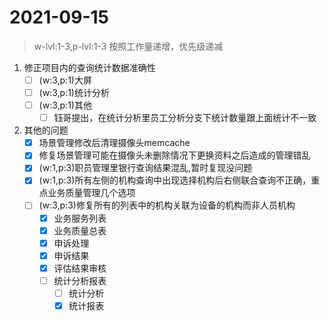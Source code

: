 # 2021-09-15
> w-lvl:1-3,p-lvl:1-3 按照工作量递增，优先级递减
1. 修正项目内的查询统计数据准确性
   - [ ] (w:3,p:1)大屏
   - [ ] (w:3,p:1)统计分析
   - [ ] (w:3,p:1)其他
     - [ ] 钰哥提出，在统计分析里员工分析分支下统计数量跟上面统计不一致
2. 其他的问题
   - [x] 场景管理修改后清理摄像头memcache
   - [x] 修复场景管理可能在摄像头未删除情况下更换资料之后造成的管理错乱
   - [x] (w:1,p:3)职员管理里银行查询结果混乱,暂时复现没问题
   - [x] (w:1,p:3)所有左侧的机构查询中出现选择机构后右侧联合查询不正确，重点业务质量管理几个选项
   - [ ] (w:3,p:3)修复所有的列表中的机构关联为设备的机构而非人员机构
     - [x] 业务服务列表
     - [x] 业务质量总表
     - [x] 申诉处理
     - [x] 申诉结果
     - [x] 评估结果审核
     - [ ] 统计分析报表
       - [ ] 统计分析
       - [x] 统计报表